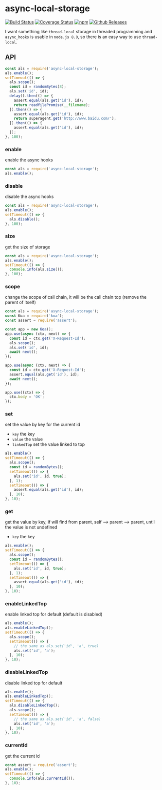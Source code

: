 # async-local-storage

[![Build Status](https://travis-ci.org/vicanso/async-local-storage.svg?branch=master)](https://travis-ci.org/vicanso/async-local-storage)
[![Coverage Status](https://img.shields.io/coveralls/vicanso/async-local-storage/master.svg?style=flat)](https://coveralls.io/r/vicanso/async-local-storage?branch=master)
[![npm](http://img.shields.io/npm/v/async-local-storage.svg?style=flat-square)](https://www.npmjs.org/package/async-local-storage)
[![Github Releases](https://img.shields.io/npm/dm/async-local-storage.svg?style=flat-square)](https://github.com/vicanso/async-local-storage)

I want something like `thread-local` storage in threaded programming and `async_hooks` is usable in `node.js 8.0`, so there is an easy way to use `thread-local`.

## API

```js
const als = require('async-local-storage');
als.enable();
setTimeout(() => {
  als.scope();
  const id = randomBytes(8);
  als.set('id', id);
  delay().then(() => {
    assert.equal(als.get('id'), id);
    return readfilePromise(__filename);
  }).then(() => {
    assert.equal(als.get('id'), id);
    return superagent.get('http://www.baidu.com/');
  }).then(() => {
    assert.equal(als.get('id'), id);
  });
}, 100);
```

### enable

enable the async hooks

```js
const als = require('async-local-storage');
als.enable();
```

### disable

disable the async hooks

```js
const als = require('async-local-storage');
als.enable();
setTimeout(() => {
  als.disable();
}, 100);
```

### size

get the size of storage

```js
const als = require('async-local-storage');
als.enable();
setTimeout(() => {
  console.info(als.size());
}, 100);
```

### scope

change the scope of call chain, it will be the call chain top (remove the parent of itself)

```js
const als = require('async-local-storage');
const Koa = require('koa');
const assert = require('assert');

const app = new Koa();
app.use(async (ctx, next) => {
  const id = ctx.get('X-Request-Id');
  als.scope();
  als.set('id', id);
  await next();
});

app.use(async (ctx, next) => {
  const id = ctx.get('X-Request-Id');
  assert.equal(als.get('id'), id);
  await next();
});

app.use((ctx) => {
  ctx.body = 'OK';
});
```


### set

set the value by key for the current id

- `key` the key
- `value` the value
- `linkedTop` set the value linked to top

```js
als.enable()
setTimeout(() => {
  als.scope();
  const id = randomBytes();
  setTimeout(() => {
    als.set('id', id, true);
  }, 1);
  setTimeout(() => {
    assert.equal(als.get('id'), id);
  }, 10);
}, 10);
```

### get

get the value by key, if will find from parent, self --> parent --> parent, until the value is not undefined

- `key` the key

```js
als.enable();
setTimeout(() => {
  als.scope();
  const id = randomBytes();
  setTimeout(() => {
    als.set('id', id, true);
  }, 1);
  setTimeout(() => {
    assert.equal(als.get('id'), id);
  }, 10);
}, 10);
```

### enableLinkedTop

enable linked top for default (default is disabled)

```js
als.enable();
als.enableLinkedTop();
setTimeout(() => {
  als.scope();
  setTimeout(() => {
    // the same as als.set('id', 'a', true)
    als.set('id', 'a');
  }, 10);
}, 10);
```

### disableLinkedTop

disable linked top for default

```js
als.enable();
als.enableLinkedTop();
setTimeout(() => {
  als.disableLinkedTop();
  als.scope();
  setTimeout(() => {
    // the same as als.set('id', 'a', false)
    als.set('id', 'a');
  }, 10);
}, 10);
```


### currentId

get the current id

```js
const assert = require('assert');
als.enable();
setTimeout(() => {
  console.info(als.currentId());
}, 10);
```

